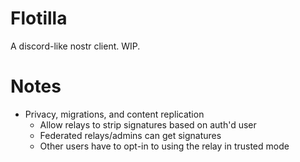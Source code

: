 # Flotilla

A discord-like nostr client. WIP.

# Notes

- Privacy, migrations, and content replication
  - Allow relays to strip signatures based on auth'd user
  - Federated relays/admins can get signatures
  - Other users have to opt-in to using the relay in trusted mode
